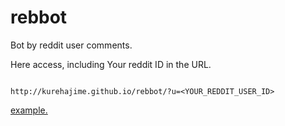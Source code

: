 # rebbot
Bot by reddit user comments.

Here access, including Your reddit ID in the URL.

```

http://kurehajime.github.io/rebbot/?u=<YOUR_REDDIT_USER_ID>

```

[example.](http://kurehajime.github.io/rebbot/?u=kurehajime)
